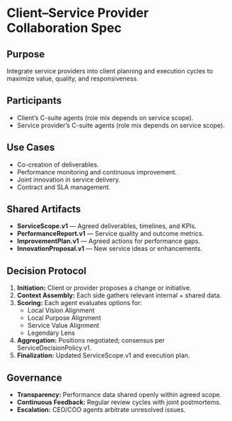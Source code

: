 # Client–Service Provider Collaboration Spec

## Purpose
Integrate service providers into client planning and execution cycles to maximize value, quality, and responsiveness.

## Participants
- Client’s C-suite agents (role mix depends on service scope).
- Service provider’s C-suite agents (role mix depends on service scope).

## Use Cases
- Co-creation of deliverables.
- Performance monitoring and continuous improvement.
- Joint innovation in service delivery.
- Contract and SLA management.

## Shared Artifacts
- **ServiceScope.v1** — Agreed deliverables, timelines, and KPIs.
- **PerformanceReport.v1** — Service quality and outcome metrics.
- **ImprovementPlan.v1** — Agreed actions for performance gaps.
- **InnovationProposal.v1** — New service ideas or enhancements.

## Decision Protocol
1. **Initiation:** Client or provider proposes a change or initiative.
2. **Context Assembly:** Each side gathers relevant internal + shared data.
3. **Scoring:** Each agent evaluates options for:
   - Local Vision Alignment
   - Local Purpose Alignment
   - Service Value Alignment
   - Legendary Lens
4. **Aggregation:** Positions negotiated; consensus per ServiceDecisionPolicy.v1.
5. **Finalization:** Updated ServiceScope.v1 and execution plan.

## Governance
- **Transparency:** Performance data shared openly within agreed scope.
- **Continuous Feedback:** Regular review cycles with joint postmortems.
- **Escalation:** CEO/COO agents arbitrate unresolved issues.